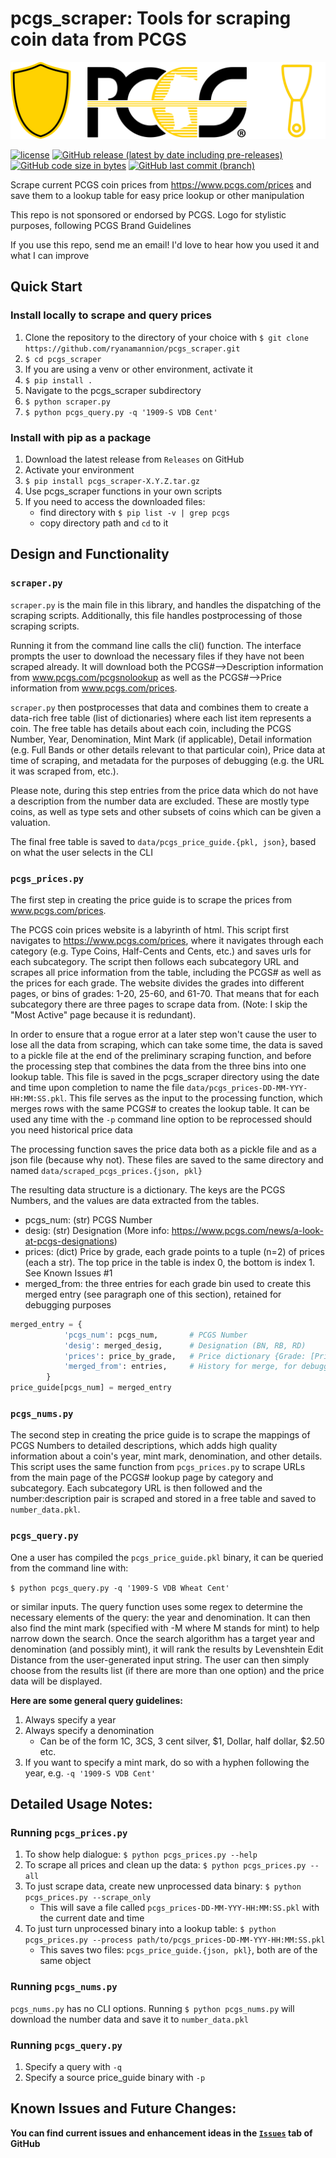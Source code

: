 # pcgs_scraper: Tools for scraping coin data from PCGS

![pcgs_scraper_logo](pcgs_logo_and_scraper.png)

[![license](https://img.shields.io/badge/license-CC0-brightgreen)](https://github.com/ryanamannion/pcgs_scraper/blob/main/LICENSE.txt)
[![GitHub release (latest by date including pre-releases)](https://img.shields.io/github/v/release/ryanamannion/pcgs_scraper?include_prereleases)](https://github.com/ryanamannion/pcgs_scraper/releases)
[![GitHub code size in bytes](https://img.shields.io/github/languages/code-size/ryanamannion/pcgs_scraper)](https://github.com/ryanamannion/pcgs_scraper)
[![GitHub last commit (branch)](https://img.shields.io/github/last-commit/ryanamannion/pcgs_scraper/main)](https://github.com/ryanamannion/pcgs_scraper/commits/main)

Scrape current PCGS coin prices from https://www.pcgs.com/prices and save them to a lookup table for easy price lookup 
or other manipulation

This repo is not sponsored or endorsed by PCGS. Logo for stylistic purposes, following PCGS Brand Guidelines

If you use this repo, send me an email! I'd love to hear how you used it and what I can improve

## Quick Start

### Install locally to scrape and query prices
1. Clone the repository to the directory of your choice with `$ git clone https://github.com/ryanamannion/pcgs_scraper.git`
2. `$ cd pcgs_scraper`
3. If you are using a venv or other environment, activate it
4. `$ pip install .`
5. Navigate to the pcgs_scraper subdirectory
6. `$ python scraper.py`
7. `$ python pcgs_query.py -q '1909-S VDB Cent'`

### Install with pip as a package
1. Download the latest release from `Releases` on GitHub
2. Activate your environment
3. `$ pip install pcgs_scraper-X.Y.Z.tar.gz`
4. Use pcgs_scraper functions in your own scripts
5. If you need to access the downloaded files:
    * find directory with `$ pip list -v | grep pcgs`
    * copy directory path and `cd` to it

## Design and Functionality

### `scraper.py`

`scraper.py` is the main file in this library, and handles the dispatching of the scraping scripts. Additionally, this file handles postprocessing of those scraping scripts.

Running it from the command line calls the cli() function.
The interface prompts the user to download the necessary files if they have not been scraped already. It will download
both the PCGS#-->Description information from www.pcgs.com/pcgsnolookup as well as the PCGS#-->Price information from
www.pcgs.com/prices. 

`scraper.py` then postprocesses that data and combines them to create a data-rich free table
(list of dictionaries) where each list item represents a coin. The free table has details about each coin, including the 
PCGS Number, Year, Denomination, Mint Mark (if applicable), Detail information (e.g. Full Bands or other details 
relevant to that particular coin), Price data at time of scraping, and metadata for the purposes of debugging (e.g. the URL it was
scraped from, etc.). 

Please note, during this step entries from the price data which do not have a description from the number data are 
excluded. These are mostly type coins, as well as type sets and other subsets of coins which can be given a valuation.

The final free table is saved to `data/pcgs_price_guide.{pkl, json}`, based on what the user selects in the CLI

### `pcgs_prices.py`

The first step in creating the price guide is to scrape the prices from www.pcgs.com/prices. 

The PCGS coin prices website is a labyrinth of html. This script first navigates to https://www.pcgs.com/prices, where
it navigates through each category (e.g. Type Coins, Half-Cents and Cents, etc.) and saves urls for each subcategory. 
The script then follows each subcategory URL and scrapes all price information from the table, including the PCGS# as
well as the prices for each grade. The website divides the grades into different pages, or bins of grades: 1-20, 25-60,
and 61-70. That means that for each subcategory there are three pages to scrape data from. (Note: I skip the 
"Most Active" page because it is redundant).

In order to ensure that a rogue error at a later step won't cause the user to lose all the data from scraping, which can
take some time, the data is saved to a pickle file at the end of the preliminary scraping function, and before the 
processing step that combines the data from the three bins into one lookup table. 
This file is saved in the pcgs_scraper directory using the date and time upon
completion to name the file `data/pcgs_prices-DD-MM-YYY-HH:MM:SS.pkl`. This file serves as the input to the 
processing function, which merges rows with the same PCGS# to creates the lookup table. It can be used any time with the 
`-p` command line option to be reprocessed should you need historical price data

The processing function saves the price data both as a pickle file and as a json file (because why not). These  files are saved to the same directory and named `data/scraped_pcgs_prices.{json, pkl}`

The resulting data structure is a dictionary. The keys are the PCGS Numbers, and the values are 
data extracted from the tables. 
- pcgs_num: (str) PCGS Number
- desig: (str) Designation (More info: https://www.pcgs.com/news/a-look-at-pcgs-designations)
- prices: (dict) Price by grade, each grade points to a tuple (n=2) of prices (each a str). The top price in the table 
  is index 0, the bottom is index 1. See Known Issues #1
- merged_from: the three entries for each grade bin used to create this merged entry (see paragraph one of this 
  section), retained for debugging purposes

```python
merged_entry = {
            'pcgs_num': pcgs_num,       # PCGS Number
            'desig': merged_desig,      # Designation (BN, RB, RD)
            'prices': price_by_grade,   # Price dictionary {Grade: [Price, Price+]}
            'merged_from': entries,     # History for merge, for debugging
        }
price_guide[pcgs_num] = merged_entry
```

### `pcgs_nums.py`

The second step in creating the price guide is to scrape the mappings of PCGS Numbers to detailed descriptions, which
adds high quality information about a coin's year, mint mark, denomination, and other details. This script uses the same
function from `pcgs_prices.py` to scrape URLs from the main page of the PCGS# lookup page by category and subcategory.
Each subcategory URL is then followed and the number:description pair is scraped and stored in a free table and saved to
`number_data.pkl`.


### `pcgs_query.py`

One a user has compiled the `pcgs_price_guide.pkl` binary, it can be queried from the command line with:

`$ python pcgs_query.py -q '1909-S VDB Wheat Cent'` 

or similar inputs. The query function uses some regex to determine the necessary elements of the query: the year and
denomination. It can then also find the mint mark (specified with -M where M stands for mint) to help narrow down
the search. Once the search algorithm has a target year and denomination (and possibly mint), it will rank the
results by Levenshtein Edit Distance from the user-generated input string. The user can then simply choose from the 
results list (if there are more than one option) and the price data will be displayed.

**Here are some general query guidelines:**

1. Always specify a year
2. Always specify a denomination
    * Can be of the form 1C, 3CS, 3 cent silver, $1, Dollar, half dollar, $2.50 etc.
3. If you want to specify a mint mark, do so with a hyphen following the year, e.g. `-q '1909-S VDB Cent'`


## Detailed Usage Notes:

### Running `pcgs_prices.py`
1. To show help dialogue: `$ python pcgs_prices.py --help`
2. To scrape all prices and clean up the data: `$ python pcgs_prices.py --all`
3. To just scrape data, create new unprocessed data binary: `$ python pcgs_prices.py --scrape_only`
    * This will save a file called `pcgs_prices-DD-MM-YYY-HH:MM:SS.pkl` with the current date and time
4. To just turn unprocessed binary into a lookup table: `$ python pcgs_prices.py --process path/to/pcgs_prices-DD-MM-YYY-HH:MM:SS.pkl`
    * This saves two files: `pcgs_price_guide.{json, pkl}`, both are of the same object 
    
### Running `pcgs_nums.py`

`pcgs_nums.py` has no CLI options. Running `$ python pcgs_nums.py` will download the number data and save it to 
`number_data.pkl`

### Running `pcgs_query.py`

1. Specify a query with `-q`
2. Specify a source price_guide binary with `-p`

## Known Issues and Future Changes:

**You can find current issues and enhancement ideas in the [`Issues`](https://github.com/ryanamannion/pcgs_scraper/issues) tab of GitHub**
